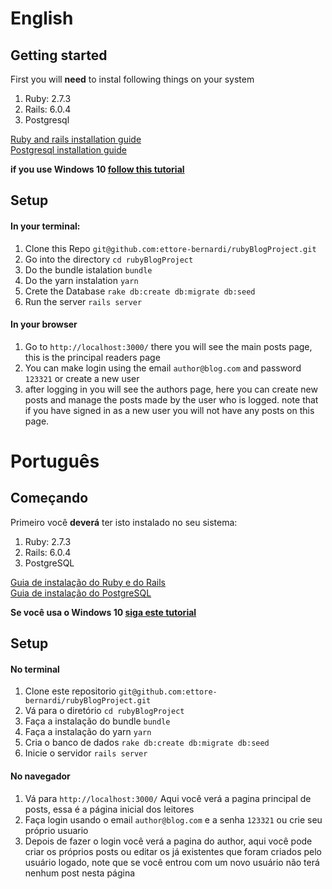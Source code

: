 <h1>English</h1>
<h2>Getting started</h2>
<p>First you will <b>need</b> to instal following things on your system</p>
<ol>
    <li>Ruby: 2.7.3</li>
    <li>Rails: 6.0.4</li>
    <li>Postgresql</li>
</ol>
<a href="https://gorails.com/setup/ubuntu/20.04"> Ruby and rails installation guide</a><br>
<a href="https://www.postgresql.org/download/linux/ubuntu/">Postgresql installation guide</a>

**if you use Windows 10 <a href="https://gorails.com/setup/windows/10">follow this tutorial</a>**

<h2>Setup</h2>
<h4>In your terminal:</h4>
<ol>
    <li>Clone this Repo <code>git@github.com:ettore-bernardi/rubyBlogProject.git</code></li>
    <li>Go into the directory <code>cd rubyBlogProject</code></li>
    <li>Do the bundle istalation <code>bundle</code></li>
    <li>Do the yarn instalation <code>yarn</code></li>
    <li>Crete the Database <code>rake db:create db:migrate db:seed</code></li>
    <li>Run the server <code>rails server</code></li>
</ol>

<h4>In your browser</h4>
<ol>
    <li>Go to <code>http://localhost:3000/</code> there you will see the main posts page, this is the principal readers page</li>
    <li>You can make login using the email <code>author@blog.com</code> and password <code>123321</code> or create a new user</li>
    <li>after logging in you will see the authors page, here you can create new posts and manage the posts made by the user who is logged. note that if you have signed in as a new user you will not have any posts on this page.</li>
</ol>

<h1>Português</h1>
<h2>Começando</h2>
<p>Primeiro você <b>deverá</b> ter isto instalado no seu sistema:</p>
<ol>
    <li>Ruby: 2.7.3</li>
    <li>Rails: 6.0.4</li>
    <li>PostgreSQL</li>
</ol>
<a href="https://gorails.com/setup/ubuntu/20.04"> Guia de instalação do Ruby e do Rails</a><br>
<a href="https://www.postgresql.org/download/linux/ubuntu/">Guia de instalação do PostgreSQL</a>

**Se você usa o Windows 10 <a href="https://gorails.com/setup/windows/10">siga este tutorial</a>**

<h2>Setup</h2>
<h4>No terminal</h4>
<ol>
    <li>Clone este repositorio <code>git@github.com:ettore-bernardi/rubyBlogProject.git</code></li>
    <li>Vá para o diretório <code>cd rubyBlogProject</code></li>
    <li>Faça a instalação do bundle <code>bundle</code></li>
    <li>Faça a instalação do yarn <code>yarn</code></li>
    <li>Cria o banco de dados <code>rake db:create db:migrate db:seed</code></li>
    <li>Inicie o servidor <code>rails server</code></li>
</ol>

<h4>No navegador</h4>
<ol>
    <li>Vá para <code>http://localhost:3000/</code> Aqui você verá a pagina principal de posts, essa é a página inicial dos leitores</li>
    <li>Faça login usando o email <code>author@blog.com</code> e a senha <code>123321</code> ou crie seu próprio usuario</li>
    <li>Depois de fazer o login você verá a pagina do author, aqui você pode criar os próprios posts ou editar os já existentes que foram criados pelo usuário logado, note que se você entrou com um novo usuário não terá nenhum post nesta página</li>
</ol>
